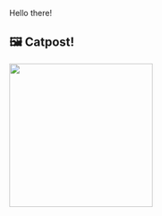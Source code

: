 Hello there!



## 🖼️ Catpost!

<sub>
    <img src="https://cdn2.thecatapi.com/images/1gh.jpg" height="256">
</sub>


